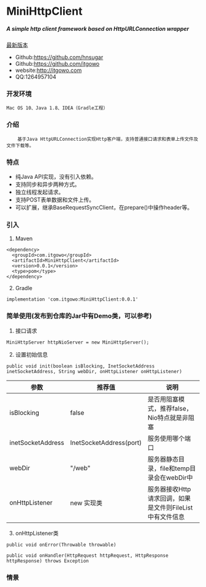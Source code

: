 # MiniHttpClient
##### A simple http client framework based on HttpURLConnection wrapper

[最新版本](https://bintray.com/itgowo/maven/MiniHttpClient)

 *  Github:https://github.com/hnsugar
 *  Github:https://github.com/itgowo
 *  website:http://itgowo.com
 *  QQ:1264957104
### 开发环境
    Mac OS 10、Java 1.8、IDEA（Gradle工程）

### 介绍
        基于Java HttpURLConnection实现Http客户端，支持普通接口请求和表单上传文件及文件下载等。
### 特点
    
* 纯Java API实现，没有引入依赖。
* 支持同步和异步两种方式。
* 独立线程发起请求。
* 支持POST表单数据和文件上传。
* 可以扩展，继承BaseRequestSyncClient，在prepare()中操作header等。

### 引入
1. Maven
```
<dependency>
  <groupId>com.itgowo</groupId>
  <artifactId>MiniHttpClient</artifactId>
  <version>0.0.1</version>
  <type>pom</type>
</dependency>
```

2. Gradle
```
implementation 'com.itgowo:MiniHttpClient:0.0.1'
```

### 简单使用(发布到仓库的Jar中有Demo类，可以参考)
1. 接口请求
    
`MiniHttpServer httpNioServer = new MiniHttpServer();` 
    
    
2. 设置初始信息

 ```
 public void init(boolean isBlocking, InetSocketAddress inetSocketAddress, String webDir, onHttpListener onHttpListener)
 ```
 
|    参数    |       推荐值       |      说明     |
|---|---|---|
|   isBlocking  |     false    |是否用阻塞模式，推荐false，Nio特点就是非阻塞|
|inetSocketAddress|InetSocketAddress(port)|服务使用哪个端口|
|webDir|"/web"|服务器静态目录，file和temp目录会在webDir中|
|onHttpListener|new 实现类|服务器接收Http请求回调，如果是文件则FileList中有文件信息|


 
3. onHttpListener类

`public void onError(Throwable throwable)`

`public void onHandler(HttpRequest httpRequest, HttpResponse httpResponse) throws Exception`



### 情景